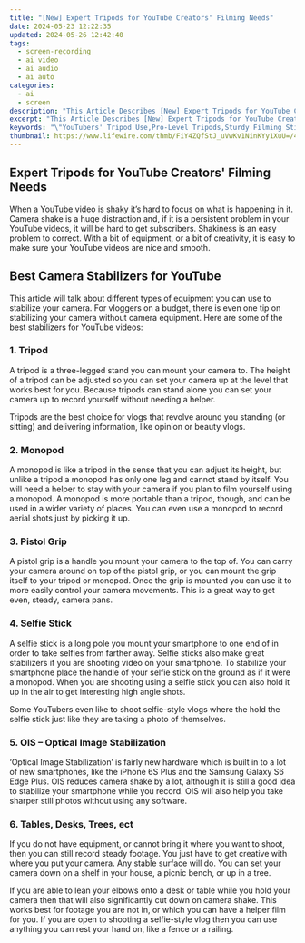 ```yaml
---
title: "[New] Expert Tripods for YouTube Creators' Filming Needs"
date: 2024-05-23 12:22:35
updated: 2024-05-26 12:42:40
tags: 
  - screen-recording
  - ai video
  - ai audio
  - ai auto
categories: 
  - ai
  - screen
description: "This Article Describes [New] Expert Tripods for YouTube Creators' Filming Needs"
excerpt: "This Article Describes [New] Expert Tripods for YouTube Creators' Filming Needs"
keywords: "\"YouTubers' Tripod Use,Pro-Level Tripods,Sturdy Filming Sticks,Lightweight Creator Tripods,Tripod for Vlogging,Adjustable YouTube Tripods,High-Res Video Stabilizers\""
thumbnail: https://www.lifewire.com/thmb/FiY4ZQfStJ_uVwKv1NinKYy1XuU=/400x300/filters:no_upscale():max_bytes(150000):strip_icc()/ipad_productivity_apps-5a4ba7a022fa3a0036d15522.jpg
---
```


## Expert Tripods for YouTube Creators' Filming Needs

When a YouTube video is shaky it’s hard to focus on what is happening in it. Camera shake is a huge distraction and, if it is a persistent problem in your YouTube videos, it will be hard to get subscribers. Shakiness is an easy problem to correct. With a bit of equipment, or a bit of creativity, it is easy to make sure your YouTube videos are nice and smooth.

## Best Camera Stabilizers for YouTube

This article will talk about different types of equipment you can use to stabilize your camera. For vloggers on a budget, there is even one tip on stabilizing your camera without camera equipment. Here are some of the best stabilizers for YouTube videos:

### 1\. Tripod

A tripod is a three-legged stand you can mount your camera to. The height of a tripod can be adjusted so you can set your camera up at the level that works best for you. Because tripods can stand alone you can set your camera up to record yourself without needing a helper.

Tripods are the best choice for vlogs that revolve around you standing (or sitting) and delivering information, like opinion or beauty vlogs.

### 2\. Monopod

A monopod is like a tripod in the sense that you can adjust its height, but unlike a tripod a monopod has only one leg and cannot stand by itself. You will need a helper to stay with your camera if you plan to film yourself using a monopod. A monopod is more portable than a tripod, though, and can be used in a wider variety of places. You can even use a monopod to record aerial shots just by picking it up.

### 3\. Pistol Grip

A pistol grip is a handle you mount your camera to the top of. You can carry your camera around on top of the pistol grip, or you can mount the grip itself to your tripod or monopod. Once the grip is mounted you can use it to more easily control your camera movements. This is a great way to get even, steady, camera pans.

### 4\. Selfie Stick

A selfie stick is a long pole you mount your smartphone to one end of in order to take selfies from farther away. Selfie sticks also make great stabilizers if you are shooting video on your smartphone. To stabilize your smartphone place the handle of your selfie stick on the ground as if it were a monopod. When you are shooting using a selfie stick you can also hold it up in the air to get interesting high angle shots.

Some YouTubers even like to shoot selfie-style vlogs where the hold the selfie stick just like they are taking a photo of themselves.

### 5\. OIS – Optical Image Stabilization

‘Optical Image Stabilization’ is fairly new hardware which is built in to a lot of new smartphones, like the iPhone 6S Plus and the Samsung Galaxy S6 Edge Plus. OIS reduces camera shake by a lot, although it is still a good idea to stabilize your smartphone while you record. OIS will also help you take sharper still photos without using any software.

### 6\. Tables, Desks, Trees, ect

If you do not have equipment, or cannot bring it where you want to shoot, then you can still record steady footage. You just have to get creative with where you put your camera. Any stable surface will do. You can set your camera down on a shelf in your house, a picnic bench, or up in a tree.

If you are able to lean your elbows onto a desk or table while you hold your camera then that will also significantly cut down on camera shake. This works best for footage you are not in, or which you can have a helper film for you. If you are open to shooting a selfie-style vlog then you can use anything you can rest your hand on, like a fence or a railing.

<ins class="adsbygoogle"
     style="display:block"
     data-ad-format="autorelaxed"
     data-ad-client="ca-pub-7571918770474297"
     data-ad-slot="1223367746"></ins>

<ins class="adsbygoogle"
     style="display:block"
     data-ad-format="autorelaxed"
     data-ad-client="ca-pub-7571918770474297"
     data-ad-slot="1223367746"></ins>



<ins class="adsbygoogle"
     style="display:block"
     data-ad-client="ca-pub-7571918770474297"
     data-ad-slot="8358498916"
     data-ad-format="auto"
     data-full-width-responsive="true"></ins>

